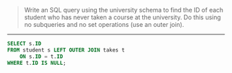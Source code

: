 > Write an SQL query using the university schema to find the ID of each student who has never taken a course at the university. Do this using no subqueries and no set operations (use an outer join).

---

```sql
SELECT s.ID
FROM student s LEFT OUTER JOIN takes t
    ON s.ID = t.ID
WHERE t.ID IS NULL;
```

